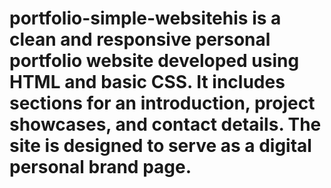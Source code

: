 # portfolio-simple-websitehis is a clean and responsive personal portfolio website developed using HTML and basic CSS. It includes sections for an introduction, project showcases, and contact details. The site is designed to serve as a digital  personal brand page.

